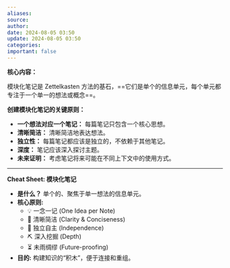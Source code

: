 ```yaml
---
aliases:
source:
author:
date: 2024-08-05 03:50
update: 2024-08-05 03:50
categories:
important: false
---
```

**核心内容：**

模块化笔记是 Zettelkasten 方法的基石，==它们是单个的信息单元，每个单元都专注于一个单一的想法或概念==。

**创建模块化笔记的关键原则：**

*   **一个想法对应一个笔记：** 每篇笔记只包含一个核心思想。
*   **清晰简洁：** 清晰简洁地表达想法。
*   **独立性：** 每篇笔记都应该是独立的，不依赖于其他笔记。
*   **深度：** 笔记应该深入探讨主题。
*   **未来证明：** 考虑笔记将来可能在不同上下文中的使用方式。

---

**Cheat Sheet: 模块化笔记**

*   **是什么？** 单个的、聚焦于单一想法的信息单元。
*   **核心原则:**
    *   💡 一念一记 (One Idea per Note)
    *   📝 清晰简洁 (Clarity & Conciseness)
    *   🌳 独立自主 (Independence)
    *   ⛏️ 深入挖掘 (Depth)
    *   ⏳ 未雨绸缪 (Future-proofing)
*   **目的:** 构建知识的“积木”，便于连接和重组。